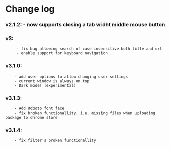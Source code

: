 
# Change log

### v2.1.2: - now supports closing a tab widht middle mouse button

### v3:
         - fix bug allowing search of case insensitive both title and url   
         - enable support for keyboard navigation
         
### v3.1.0:   
        - add user options to allow changing user settings
        - current window is always on top
        - Dark mode! (experimental)

### v3.1.3:
        - Add Roboto font face
        - fix broken functionallity, i.e. missing files when uploading package to chrome store

### v3.1.4:
        - fix filter's broken functionallity